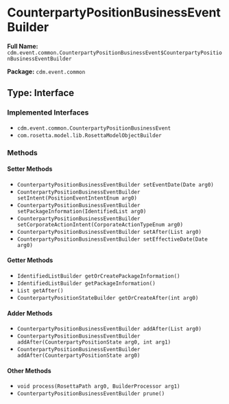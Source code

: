 # CounterpartyPositionBusinessEventBuilder

**Full Name:** `cdm.event.common.CounterpartyPositionBusinessEvent$CounterpartyPositionBusinessEventBuilder`

**Package:** `cdm.event.common`

## Type: Interface

### Implemented Interfaces

- `cdm.event.common.CounterpartyPositionBusinessEvent`
- `com.rosetta.model.lib.RosettaModelObjectBuilder`

### Methods

#### Setter Methods

- `CounterpartyPositionBusinessEventBuilder setEventDate(Date arg0)`
- `CounterpartyPositionBusinessEventBuilder setIntent(PositionEventIntentEnum arg0)`
- `CounterpartyPositionBusinessEventBuilder setPackageInformation(IdentifiedList arg0)`
- `CounterpartyPositionBusinessEventBuilder setCorporateActionIntent(CorporateActionTypeEnum arg0)`
- `CounterpartyPositionBusinessEventBuilder setAfter(List arg0)`
- `CounterpartyPositionBusinessEventBuilder setEffectiveDate(Date arg0)`

#### Getter Methods

- `IdentifiedListBuilder getOrCreatePackageInformation()`
- `IdentifiedListBuilder getPackageInformation()`
- `List getAfter()`
- `CounterpartyPositionStateBuilder getOrCreateAfter(int arg0)`

#### Adder Methods

- `CounterpartyPositionBusinessEventBuilder addAfter(List arg0)`
- `CounterpartyPositionBusinessEventBuilder addAfter(CounterpartyPositionState arg0, int arg1)`
- `CounterpartyPositionBusinessEventBuilder addAfter(CounterpartyPositionState arg0)`

#### Other Methods

- `void process(RosettaPath arg0, BuilderProcessor arg1)`
- `CounterpartyPositionBusinessEventBuilder prune()`

